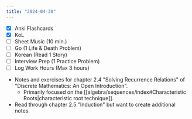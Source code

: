 ```yaml
---
title: "2024-04-30"
---
```


- [x] Anki Flashcards
- [x] KoL
- [ ] Sheet Music (10 min.)
- [ ] Go (1 Life & Death Problem)
- [ ] Korean (Read 1 Story)
- [ ] Interview Prep (1 Practice Problem)
- [ ] Log Work Hours (Max 3 hours)

* Notes and exercises for chapter 2.4 "Solving Recurrence Relations" of "Discrete Mathematics: An Open Introduction".
	* Primarily focused on the [[algebra/sequences/index#Characteristic Roots|characteristic root technique]].
* Read through chapter 2.5 "Induction" but want to create additional notes.